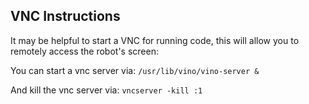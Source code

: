 ## VNC Instructions

It may be helpful to start a VNC for running code, this will allow you to remotely access the robot's screen:

You can start a vnc server via: ``` /usr/lib/vino/vino-server & ```

And kill the vnc server via: ``` vncserver -kill :1 ```